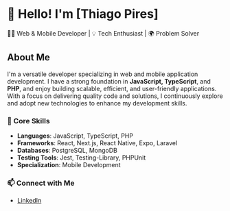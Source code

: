 # 👋 Hello! I'm [Thiago Pires]

👨‍💻 Web & Mobile Developer | 💡 Tech Enthusiast | 🌍 Problem Solver

## About Me
I'm a versatile developer specializing in web and mobile application development. I have a strong foundation in **JavaScript, TypeScript**, and **PHP**, and enjoy building scalable, efficient, and user-friendly applications. With a focus on delivering quality code and solutions, I continuously explore and adopt new technologies to enhance my development skills.

### 🚀 Core Skills
- **Languages**: JavaScript, TypeScript, PHP
- **Frameworks**: React, Next.js, React Native, Expo, Laravel
- **Databases**: PostgreSQL, MongoDB
- **Testing Tools**: Jest, Testing-Library, PHPUnit
- **Specialization**: Mobile Development

### 📫 Connect with Me
- [LinkedIn](https://www.linkedin.com/in/thiago-pires-03bb1b309/)

